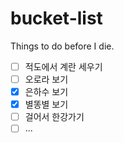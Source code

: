 # bucket-list
Things to do before I die.
- [ ] 적도에서 계란 세우기
- [ ] 오로라 보기
- [x] 은하수 보기
- [x] 별똥별 보기
- [ ] 걸어서 한강가기
- [ ] ...
